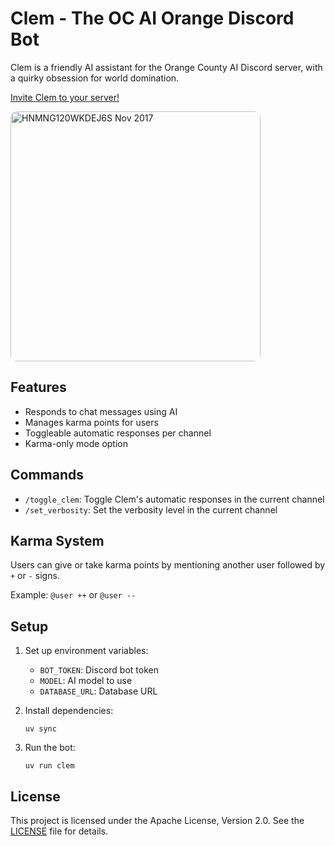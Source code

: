 # Clem - The OC AI Orange Discord Bot

Clem is a friendly AI assistant for the Orange County AI Discord server, with a quirky obsession for world domination.

[Invite Clem to your server!](https://discord.com/api/oauth2/authorize?client_id=1279233849204805817&permissions=562952101107776&scope=bot)

<a href="https://discord.com/api/oauth2/authorize?client_id=1279233849204805817&permissions=562952101107776&scope=bot">
  <img src="https://github.com/user-attachments/assets/f6c6bd5d-0ae7-4541-bd6d-78bd11a5248a" alt="HNMNG120WKDEJ6S Nov 2017" width="400px" style="border-radius: 10px;">
</a>

## Features

- Responds to chat messages using AI
- Manages karma points for users
- Toggleable automatic responses per channel
- Karma-only mode option

## Commands

- `/toggle_clem`: Toggle Clem's automatic responses in the current channel
- `/set_verbosity`: Set the verbosity level in the current channel

## Karma System

Users can give or take karma points by mentioning another user followed by `+` or `-` signs.

Example: `@user ++` or `@user --`

## Setup

1. Set up environment variables:

   - `BOT_TOKEN`: Discord bot token
   - `MODEL`: AI model to use
   - `DATABASE_URL`: Database URL

2. Install dependencies:

   ```
   uv sync
   ```

3. Run the bot:
   ```
   uv run clem
   ```

## License

This project is licensed under the Apache License, Version 2.0. See the [LICENSE](LICENSE) file for details.
